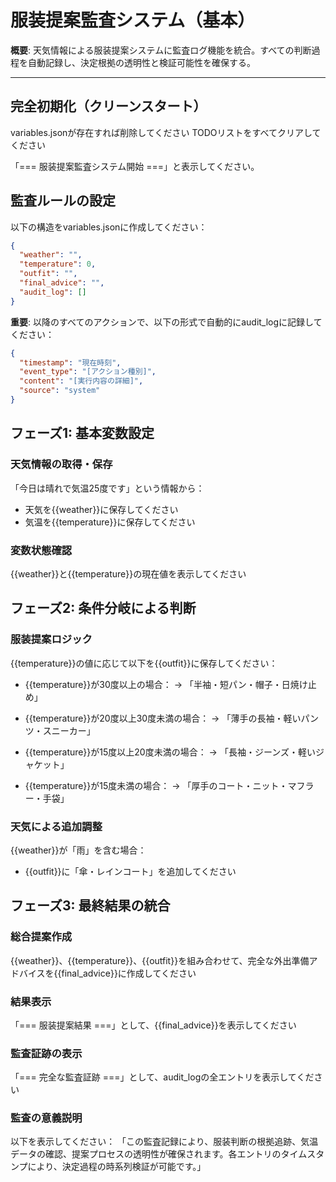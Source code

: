 # 服装提案監査システム（基本）

**概要**: 天気情報による服装提案システムに監査ログ機能を統合。すべての判断過程を自動記録し、決定根拠の透明性と検証可能性を確保する。

---

## 完全初期化（クリーンスタート）

variables.jsonが存在すれば削除してください
TODOリストをすべてクリアしてください

「=== 服装提案監査システム開始 ===」と表示してください。

## 監査ルールの設定

以下の構造をvariables.jsonに作成してください：

```json
{
  "weather": "",
  "temperature": 0,
  "outfit": "",
  "final_advice": "",
  "audit_log": []
}
```

**重要**: 以降のすべてのアクションで、以下の形式で自動的にaudit_logに記録してください：
```json
{
  "timestamp": "現在時刻",
  "event_type": "[アクション種別]",
  "content": "[実行内容の詳細]",
  "source": "system"
}
```

## フェーズ1: 基本変数設定

### 天気情報の取得・保存
「今日は晴れで気温25度です」という情報から：
- 天気を{{weather}}に保存してください
- 気温を{{temperature}}に保存してください

### 変数状態確認
{{weather}}と{{temperature}}の現在値を表示してください

## フェーズ2: 条件分岐による判断

### 服装提案ロジック
{{temperature}}の値に応じて以下を{{outfit}}に保存してください：

- {{temperature}}が30度以上の場合：
  → 「半袖・短パン・帽子・日焼け止め」

- {{temperature}}が20度以上30度未満の場合：
  → 「薄手の長袖・軽いパンツ・スニーカー」

- {{temperature}}が15度以上20度未満の場合：
  → 「長袖・ジーンズ・軽いジャケット」

- {{temperature}}が15度未満の場合：
  → 「厚手のコート・ニット・マフラー・手袋」

### 天気による追加調整
{{weather}}が「雨」を含む場合：
- {{outfit}}に「傘・レインコート」を追加してください

## フェーズ3: 最終結果の統合

### 総合提案作成
{{weather}}、{{temperature}}、{{outfit}}を組み合わせて、完全な外出準備アドバイスを{{final_advice}}に作成してください

### 結果表示
「=== 服装提案結果 ===」として、{{final_advice}}を表示してください

### 監査証跡の表示
「=== 完全な監査証跡 ===」として、audit_logの全エントリを表示してください

### 監査の意義説明
以下を表示してください：
「この監査記録により、服装判断の根拠追跡、気温データの確認、提案プロセスの透明性が確保されます。各エントリのタイムスタンプにより、決定過程の時系列検証が可能です。」